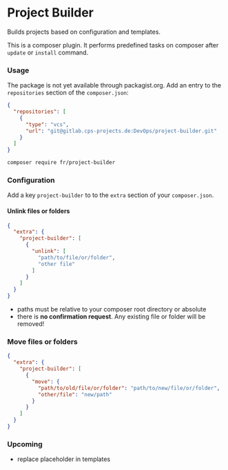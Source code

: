 Project Builder
===============

Builds projects based on configuration and templates.

This is a composer plugin. It performs predefined tasks on composer after `update` or `install` command.

### Usage
The package is not yet available through packagist.org. Add an entry to the `repositories` section of the `composer.json`:
```json
{
  "repositories": [
    {
      "type": "vcs",
      "url": "git@gitlab.cps-projects.de:DevOps/project-builder.git"
    }
  ]
}
```
```bash
composer require fr/project-builder
```

### Configuration

Add a key `project-builder` to to the `extra` section of your `composer.json`.

#### Unlink files or folders
```json
{
  "extra": {
    "project-builder": [
      {
        "unlink": [
          "path/to/file/or/folder",
          "other file"
        ]
      }
    ]
  }
}
```

* paths must be relative to your composer root directory or absolute
* there is **no confirmation request**. Any existing file or folder will be removed!


### Move files or folders
```json
{
  "extra": {
    "project-builder": [
      {
        "move": {
          "path/to/old/file/or/folder": "path/to/new/file/or/folder",
          "other/file": "new/path"
        }
      }
    ]
  }
}
```

### Upcoming
* replace placeholder in templates
